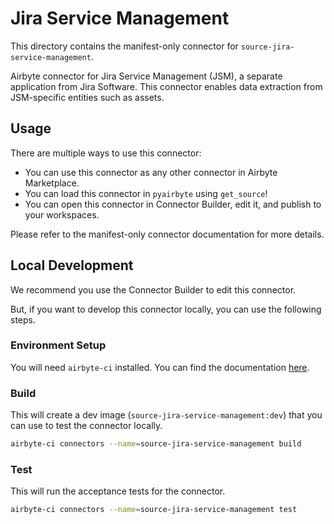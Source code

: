 # Jira Service Management
This directory contains the manifest-only connector for `source-jira-service-management`.

Airbyte connector for Jira Service Management (JSM), a separate application from Jira Software. This connector enables data extraction from JSM-specific entities such as assets.

## Usage
There are multiple ways to use this connector:
- You can use this connector as any other connector in Airbyte Marketplace.
- You can load this connector in `pyairbyte` using `get_source`!
- You can open this connector in Connector Builder, edit it, and publish to your workspaces.

Please refer to the manifest-only connector documentation for more details.

## Local Development
We recommend you use the Connector Builder to edit this connector.

But, if you want to develop this connector locally, you can use the following steps.

### Environment Setup
You will need `airbyte-ci` installed. You can find the documentation [here](airbyte-ci).

### Build
This will create a dev image (`source-jira-service-management:dev`) that you can use to test the connector locally.
```bash
airbyte-ci connectors --name=source-jira-service-management build
```

### Test
This will run the acceptance tests for the connector.
```bash
airbyte-ci connectors --name=source-jira-service-management test
```

